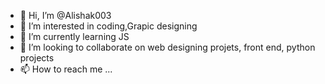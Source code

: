 - 👋 Hi, I’m @Alishak003
- 👀 I’m interested in coding,Grapic designing
- 🌱 I’m currently learning JS
- 💞️ I’m looking to collaborate on web designing projets, front end, python projects
- 📫 How to reach me ...

<!---
Alishak003/Alishak003 is a ✨ special ✨ repository because its `README.md` (this file) appears on your GitHub profile.
You can click the Preview link to take a look at your changes.
--->
